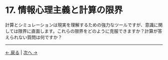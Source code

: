# 17. 情報心理主義と計算の限界

計算とシミュレーションは現実を理解するための強力なツールですが、意識に関しては限界に直面します。これらの限界をどのように克服できますか？計算が答えられない質問は何ですか？

---
<div class="navigation-links">
<a href="16_情報心理主義と人工知能.md" class="nav-link prev-link">← 戻る</a> | <a href="18_情報心理主義と言語哲学.md" class="nav-link next-link">次へ →</a>
</div>
